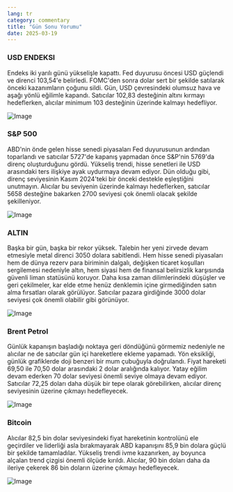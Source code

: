 ```yaml
---
lang: tr
category: commentary
title: "Gün Sonu Yorumu"
date: 2025-03-19
---
```


### USD ENDEKSI

Endeks iki yarılı günü yükselişle kapattı. Fed duyurusu öncesi USD güçlendi ve direnci 103,54'e belirledi. FOMC'den sonra dolar sert bir şekilde satılarak önceki kazanımların çoğunu sildi. Gün, USD çevresindeki olumsuz hava ve aşağı yönlü eğilimle kapandı. Satıcılar 102,83 desteğinin altını kırmayı hedeflerken, alıcılar minimum 103 desteğinin üzerinde kalmayı hedefliyor.

![Image](https://markleighedu.github.io/img/Mar-2025/19-Mar-2025/usdindex.jpg)

### S&P 500

ABD'nin önde gelen hisse senedi piyasaları Fed duyurusunun ardından toparlandı ve satıcılar 5727'de kapanış yapmadan önce S&P'nin 5769'da direnç oluşturduğunu gördü. Yükseliş trendi, hisse senetleri ile USD arasındaki ters ilişkiye ayak uydurmaya devam ediyor. Dün olduğu gibi, direnç seviyesinin Kasım 2024'teki bir önceki destekle eşleştiğini unutmayın. Alıcılar bu seviyenin üzerinde kalmayı hedeflerken, satıcılar 5658 desteğine bakarken 2700 seviyesi çok önemli olacak şekilde şekilleniyor. 

![Image](https://markleighedu.github.io/img/Mar-2025/19-Mar-2025/sp500.jpg)

### ALTIN

Başka bir gün, başka bir rekor yüksek. Talebin her yeni zirvede devam etmesiyle metal direnci 3050 dolara sabitlendi. Hem hisse senedi piyasaları hem de dünya rezerv para biriminin dalgalı, değişken ticaret koşulları sergilemesi nedeniyle altın, hem siyasi hem de finansal belirsizlik karşısında güvenli liman statüsünü koruyor. Daha kısa zaman dilimlerindeki düşüşler ve geri çekilmeler, kar elde etme henüz denklemin içine girmediğinden satın alma fırsatları olarak görülüyor. Satıcılar pazara girdiğinde 3000 dolar seviyesi çok önemli olabilir gibi görünüyor.  

![Image](https://markleighedu.github.io/img/Mar-2025/19-Mar-2025/gold.jpg)

### Brent Petrol

Günlük kapanışın başladığı noktaya geri döndüğünü görmemiz nedeniyle ne alıcılar ne de satıcılar gün içi hareketlere ekleme yapamadı. Yön eksikliği, günlük grafiklerde doji benzeri bir mum çubuğuyla doğrulandı. Fiyat hareketi 69,50 ile 70,50 dolar arasındaki 2 dolar aralığında kalıyor. Yatay eğilim devam ederken 70 dolar seviyesi önemli seviye olmaya devam ediyor. Satıcılar 72,25 doları daha düşük bir tepe olarak görebilirken, alıcılar direnç seviyesinin üzerine çıkmayı hedefleyecek.

![Image](https://markleighedu.github.io/img/Mar-2025/19-Mar-2025/brentoil.jpg)

### Bitcoin

Alıcılar 82,5 bin dolar seviyesindeki fiyat hareketinin kontrolünü ele geçirdiler ve liderliği asla bırakmayarak ABD kapanışını 85,9 bin dolara güçlü bir şekilde tamamladılar. Yükseliş trendi ivme kazanırken, ay boyunca alçalan trend çizgisi önemli ölçüde kırıldı. Alıcılar, 90 bin doları daha da ileriye çekerek 86 bin doların üzerine çıkmayı hedefleyecek. 

![Image](https://markleighedu.github.io/img/Mar-2025/19-Mar-2025/bitcoin.jpg)

